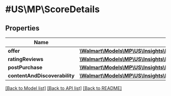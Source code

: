 # #US\MP\ScoreDetails

## Properties

Name | Type | Description | Notes
------------ | ------------- | ------------- | -------------
**offer** | [**\Walmart\Models\MP\US\Insights\ItemsDetailsForListing200ResponsePayloadInnerScoreDetailsOffer**](ItemsDetailsForListing200ResponsePayloadInnerScoreDetailsOffer.md) |  | [optional]
**ratingReviews** | [**\Walmart\Models\MP\US\Insights\ItemsDetailsForListing200ResponsePayloadInnerScoreDetailsRatingReviews**](ItemsDetailsForListing200ResponsePayloadInnerScoreDetailsRatingReviews.md) |  | [optional]
**postPurchase** | [**\Walmart\Models\MP\US\Insights\ItemsDetailsForListing200ResponsePayloadInnerScoreDetailsPostPurchase**](ItemsDetailsForListing200ResponsePayloadInnerScoreDetailsPostPurchase.md) |  | [optional]
**contentAndDiscoverability** | [**\Walmart\Models\MP\US\Insights\ItemsDetailsForListing200ResponsePayloadInnerScoreDetailsContentAndDiscoverability**](ItemsDetailsForListing200ResponsePayloadInnerScoreDetailsContentAndDiscoverability.md) |  | [optional]


[[Back to Model list]](../) [[Back to API list]](../../Api/US/MP) [[Back to README]](../../README.md)
